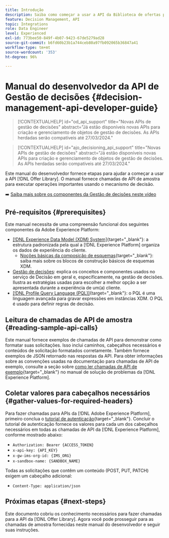 ```yaml
---
title: Introdução
description: Saiba como começar a usar a API da Biblioteca de ofertas para executar operações importantes usando o mecanismo de decisão.
feature: Decision Management, API
topic: Integrations
role: Data Engineer
level: Experienced
exl-id: 773bee50-849f-4b07-9423-67de5279ad28
source-git-commit: b6fd60b23b1a744ceb80a97fb092065b36847a41
workflow-type: tm+mt
source-wordcount: '353'
ht-degree: 96%

---
```


# Manual do desenvolvedor da API de Gestão de decisões {#decision-management-api-developer-guide}

>[!CONTEXTUALHELP]
>id="od_api_support"
>title="Novas APIs de gestão de decisões"
>abstract="Já estão disponíveis novas APIs para criação e gerenciamento de objetos de gestão de decisões. As APIs herdadas serão compatíveis até 27/03/2024."

>[!CONTEXTUALHELP]
>id="ajo_decisioning_api_support"
>title="Novas APIs de gestão de decisões"
>abstract="Já estão disponíveis novas APIs para criação e gerenciamento de objetos de gestão de decisões. As APIs herdadas serão compatíveis até 27/03/2024."

Este manual do desenvolvedor fornece etapas para ajudar a começar a usar a API [!DNL Offer Library]. O manual fornece chamadas de API de amostra para executar operações importantes usando o mecanismo de decisão.

➡️ [Saiba mais sobre os componentes da Gestão de decisões neste vídeo](#video)

## Pré-requisitos {#prerequisites}

Este manual necessita de uma compreensão funcional dos seguintes componentes da Adobe Experience Platform:

* [[!DNL Experience Data Model (XDM) System]](https://experienceleague.adobe.com/docs/experience-platform/xdm/home.html?lang=pt-BR){target="_blank"}: a estrutura padronizada pela qual a [!DNL Experience Platform] organiza os dados de experiência do cliente.
   * [Noções básicas da composição de esquemas](https://experienceleague.adobe.com/docs/experience-platform/xdm/schema/composition.html?lang=pt-BR){target="_blank"}: saiba mais sobre os blocos de construção básicos de esquemas XDM.
* [Gestão de decisões](../../../using/offers/get-started/starting-offer-decisioning.md): explica os conceitos e componentes usados no serviço de Decisão em geral e, especificamente, na gestão de decisões. Ilustra as estratégias usadas para escolher a melhor opção a ser apresentada durante a experiência de um(a) cliente.
* [[!DNL Profile Query Language (PQL)]](https://experienceleague.adobe.com/docs/experience-platform/segmentation/pql/overview.html?lang=pt-BR){target="_blank"}: o PQL é uma linguagem avançada para gravar expressões em instâncias XDM. O PQL é usado para definir regras de decisão.

## Leitura de chamadas de API de amostra {#reading-sample-api-calls}

Este manual fornece exemplos de chamadas de API para demonstrar como formatar suas solicitações. Isso inclui caminhos, cabeçalhos necessários e conteúdos de solicitação formatados corretamente. Também fornece exemplos de JSON retornado nas respostas da API. Para obter informações sobre as convenções usadas na documentação para chamadas de API de exemplo, consulte a seção sobre [como ler chamadas de API de exemplo](https://experienceleague.adobe.com/docs/experience-platform/landing/troubleshooting.html?lang=pt-BR#how-do-i-format-an-api-request){target="_blank"} no manual de solução de problemas da [!DNL Experience Platform].

## Coletar valores para cabeçalhos necessários {#gather-values-for-required-headers}

Para fazer chamadas para APIs da [!DNL Adobe Experience Platform], primeiro conclua o [tutorial de autenticação](https://experienceleague.adobe.com/docs/experience-platform/landing/platform-apis/api-authentication.html?lang=pt-BR){target="_blank"}. Concluir o tutorial de autenticação fornece os valores para cada um dos cabeçalhos necessários em todas as chamadas de API da [!DNL Experience Platform], conforme mostrado abaixo:

* `Authorization: Bearer {ACCESS_TOKEN}`
* `x-api-key: {API_KEY}`
* `x-gw-ims-org-id: {IMS_ORG}`
* `x-sandbox-name: {SANDBOX_NAME}`

Todas as solicitações que contêm um conteúdo (POST, PUT, PATCH) exigem um cabeçalho adicional:

* `Content-Type: application/json`

## Próximas etapas {#next-steps}

Este documento cobriu os conhecimento necessários para fazer chamadas para a API da [!DNL Offer Library]. Agora você pode prosseguir para as chamadas de amostra fornecidas neste manual do desenvolvedor e seguir suas instruções.
<!--
>[!NOTE]
>
> The In-app messaging channel in Adobe Journey Optimizer uses decision management objects. If your organization uses the in-app messaging channel, then API list requests for objects will include objects created by the in-app messaging service and can be ignored for decision management use cases. Objects created for in-app messages will have `createdBy = "Mobile_Sheliak"`.
-->

<!-- ## How-to video {#video}

The following video is intended to support your understanding of the components of Decision Management.

>[!VIDEO](https://video.tv.adobe.com/v/329919?quality=12) -->

